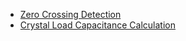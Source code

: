 - [Zero Crossing Detection](./Zero%20Crossing%20Detection.md)
- [Crystal Load Capacitance Calculation](./Crystal%20Load%20Capacitance%20Calculation.md)